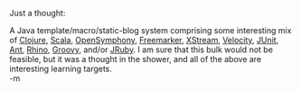 Just a thought:<br/>

A Java template/macro/static-blog system comprising some interesting mix of <a href="http://clojure.sourceforge.net/">Clojure</a>, <a href="http://www.scala-lang.org/">Scala</a>, <a href="http://www.opensymphony.com/">OpenSymphony</a>, <a href="http://freemarker.org/">Freemarker</a>, <a href="http://xstream.codehaus.org/">XStream</a>, <a href="http://velocity.apache.org/">Velocity</a>, <a href="http://junit.org/">JUnit</a>, <a href="http://en.wikipedia.org/wiki/Apache_Ant">Ant</a>, <a href="http://www.mozilla.org/rhino/">Rhino</a>, <a href="http://groovy.codehaus.org/">Groovy</a>, and/or <a href="http://jruby.codehaus.org/">JRuby</a>.  I am sure that this bulk would not be feasible, but it was a thought in the shower, and all of the above are interesting learning targets.<br/>
-m
